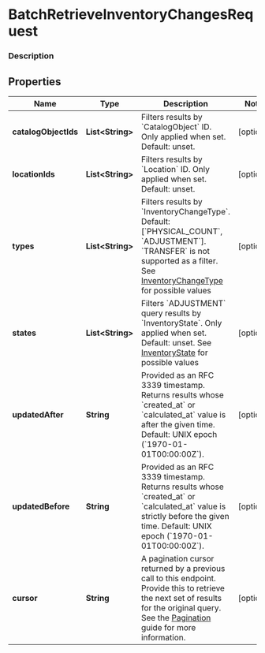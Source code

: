 
# BatchRetrieveInventoryChangesRequest

### Description



## Properties
Name | Type | Description | Notes
------------ | ------------- | ------------- | -------------
**catalogObjectIds** | **List&lt;String&gt;** | Filters results by &#x60;CatalogObject&#x60; ID. Only applied when set. Default: unset. |  [optional]
**locationIds** | **List&lt;String&gt;** | Filters results by &#x60;Location&#x60; ID. Only applied when set. Default: unset. |  [optional]
**types** | **List&lt;String&gt;** | Filters results by &#x60;InventoryChangeType&#x60;. Default: [&#x60;PHYSICAL_COUNT&#x60;, &#x60;ADJUSTMENT&#x60;]. &#x60;TRANSFER&#x60; is not supported as a filter. See [InventoryChangeType](#type-inventorychangetype) for possible values |  [optional]
**states** | **List&lt;String&gt;** | Filters &#x60;ADJUSTMENT&#x60; query results by &#x60;InventoryState&#x60;. Only applied when set. Default: unset. See [InventoryState](#type-inventorystate) for possible values |  [optional]
**updatedAfter** | **String** | Provided as an RFC 3339 timestamp. Returns results whose &#x60;created_at&#x60; or &#x60;calculated_at&#x60; value is after the given time. Default: UNIX epoch (&#x60;1970-01-01T00:00:00Z&#x60;). |  [optional]
**updatedBefore** | **String** | Provided as an RFC 3339 timestamp. Returns results whose &#x60;created_at&#x60; or &#x60;calculated_at&#x60; value is strictly before the given time. Default: UNIX epoch (&#x60;1970-01-01T00:00:00Z&#x60;). |  [optional]
**cursor** | **String** | A pagination cursor returned by a previous call to this endpoint. Provide this to retrieve the next set of results for the original query.  See the [Pagination](https://developer.squareup.com/docs/docs/working-with-apis/pagination) guide for more information. |  [optional]



